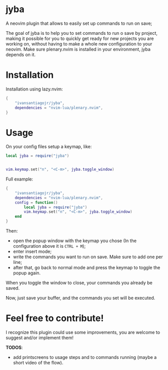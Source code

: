 # jyba

A neovim plugin that allows to easily set up commands to run on save;

The goal of jyba is to help you to set commands to run o save by project, making it possible for you to quickly get ready for new projects you are working on, without having to make a whole new configuration to your neovim.
Make sure plenary.nvim is installed in your environment, jyba depends on it.

# Installation

Installation using lazy.nvim:

```lua
{
    "ivansantiagojr/jyba",
    dependencies = "nvim-lua/plenary.nvim",
}
```

# Usage

On your config files setup a keymap, like:

```lua
local jyba = require("jyba")


vim.keymap.set("n", "<C-m>", jyba.toggle_window)
```

Full example:

```lua
{
    "ivansantiagojr/jyba",
    dependencies = "nvim-lua/plenary.nvim",
    config = function()
        local jyba = require("jyba")
        vim.keymap.set("n", "<C-m>", jyba.toggle_window)
    end
}
```

Then:

- open the popup window with the keymap you chose (In the configuration above it is `CTRL + M`);
- enter insert mode;
- write the commands you want to run on save. Make sure to add one per line;
- after that, go back to normal mode and press the keymap to toggle the popup again.

When you toggle the window to close, your commands you already be saved.

Now, just save your buffer, and the commands you set will be executed.

# Feel free to contribute!

I recognize this plugin could use some improvements, you are welcome to suggest and/or implement them!

**TODOS**:

- add printscreens to usage steps and to commands running (maybe a short video of the flow).
